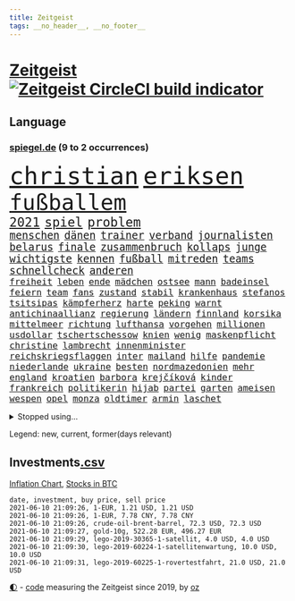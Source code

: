 ```yaml
---
title: Zeitgeist
tags: __no_header__, __no_footer__
---
```


# [Zeitgeist](https://oliz.io/zeitgeist/) [![Zeitgeist CircleCI build indicator](https://circleci.com/gh/ooz/zeitgeist.svg?style=shield)](https://circleci.com/gh/ooz/zeitgeist)

## Language

<h3><a href="https://www.spiegel.de" target="_blank">spiegel.de</a> (9 to 2 occurrences)</h3>
<p style="font-family:monospace">
<span style="font-size:32pt"><a href="news_links.html#christian" class="current">christian</a></span>
<span style="font-size:32pt"><a href="news_links.html#eriksen" class="new">eriksen</a></span>
<br>
<span style="font-size:29pt"><a href="news_links.html#fußballem" class="current">fußballem</a></span>
<br>
<span style="font-size:17pt"><a href="news_links.html#2021" class="current">2021</a></span>
<span style="font-size:17pt"><a href="news_links.html#spiel" class="current">spiel</a></span>
<span style="font-size:17pt"><a href="news_links.html#problem" class="current">problem</a></span>
<br>
<span style="font-size:14pt"><a href="news_links.html#menschen" class="current">menschen</a></span>
<span style="font-size:14pt"><a href="news_links.html#dänen" class="new">dänen</a></span>
<span style="font-size:14pt"><a href="news_links.html#trainer" class="current">trainer</a></span>
<span style="font-size:14pt"><a href="news_links.html#verband" class="current">verband</a></span>
<span style="font-size:14pt"><a href="news_links.html#journalisten" class="current">journalisten</a></span>
<span style="font-size:14pt"><a href="news_links.html#belarus" class="current">belarus</a></span>
<span style="font-size:14pt"><a href="news_links.html#finale" class="current">finale</a></span>
<span style="font-size:14pt"><a href="news_links.html#zusammenbruch" class="current">zusammenbruch</a></span>
<span style="font-size:14pt"><a href="news_links.html#kollaps" class="current">kollaps</a></span>
<span style="font-size:14pt"><a href="news_links.html#junge" class="current">junge</a></span>
<span style="font-size:14pt"><a href="news_links.html#wichtigste" class="current">wichtigste</a></span>
<span style="font-size:14pt"><a href="news_links.html#kennen" class="current">kennen</a></span>
<span style="font-size:14pt"><a href="news_links.html#fußball" class="current">fußball</a></span>
<span style="font-size:14pt"><a href="news_links.html#mitreden" class="current">mitreden</a></span>
<span style="font-size:14pt"><a href="news_links.html#teams" class="current">teams</a></span>
<span style="font-size:14pt"><a href="news_links.html#schnellcheck" class="current">schnellcheck</a></span>
<span style="font-size:14pt"><a href="news_links.html#anderen" class="current">anderen</a></span>
<br>
<span style="font-size:12pt"><a href="news_links.html#freiheit" class="current">freiheit</a></span>
<span style="font-size:12pt"><a href="news_links.html#leben" class="current">leben</a></span>
<span style="font-size:12pt"><a href="news_links.html#ende" class="current">ende</a></span>
<span style="font-size:12pt"><a href="news_links.html#mädchen" class="current">mädchen</a></span>
<span style="font-size:12pt"><a href="news_links.html#ostsee" class="current">ostsee</a></span>
<span style="font-size:12pt"><a href="news_links.html#mann" class="current">mann</a></span>
<span style="font-size:12pt"><a href="news_links.html#badeinsel" class="new">badeinsel</a></span>
<span style="font-size:12pt"><a href="news_links.html#feiern" class="current">feiern</a></span>
<span style="font-size:12pt"><a href="news_links.html#team" class="current">team</a></span>
<span style="font-size:12pt"><a href="news_links.html#fans" class="current">fans</a></span>
<span style="font-size:12pt"><a href="news_links.html#zustand" class="current">zustand</a></span>
<span style="font-size:12pt"><a href="news_links.html#stabil" class="current">stabil</a></span>
<span style="font-size:12pt"><a href="news_links.html#krankenhaus" class="current">krankenhaus</a></span>
<span style="font-size:12pt"><a href="news_links.html#stefanos" class="current">stefanos</a></span>
<span style="font-size:12pt"><a href="news_links.html#tsitsipas" class="current">tsitsipas</a></span>
<span style="font-size:12pt"><a href="news_links.html#kämpferherz" class="new">kämpferherz</a></span>
<span style="font-size:12pt"><a href="news_links.html#harte" class="current">harte</a></span>
<span style="font-size:12pt"><a href="news_links.html#peking" class="current">peking</a></span>
<span style="font-size:12pt"><a href="news_links.html#warnt" class="current">warnt</a></span>
<span style="font-size:12pt"><a href="news_links.html#antichinaallianz" class="new">antichinaallianz</a></span>
<span style="font-size:12pt"><a href="news_links.html#regierung" class="current">regierung</a></span>
<span style="font-size:12pt"><a href="news_links.html#ländern" class="current">ländern</a></span>
<span style="font-size:12pt"><a href="news_links.html#finnland" class="current">finnland</a></span>
<span style="font-size:12pt"><a href="news_links.html#korsika" class="new">korsika</a></span>
<span style="font-size:12pt"><a href="news_links.html#mittelmeer" class="current">mittelmeer</a></span>
<span style="font-size:12pt"><a href="news_links.html#richtung" class="current">richtung</a></span>
<span style="font-size:12pt"><a href="news_links.html#lufthansa" class="current">lufthansa</a></span>
<span style="font-size:12pt"><a href="news_links.html#vorgehen" class="current">vorgehen</a></span>
<span style="font-size:12pt"><a href="news_links.html#millionen" class="current">millionen</a></span>
<span style="font-size:12pt"><a href="news_links.html#usdollar" class="current">usdollar</a></span>
<span style="font-size:12pt"><a href="news_links.html#tschertschessow" class="new">tschertschessow</a></span>
<span style="font-size:12pt"><a href="news_links.html#knien" class="new">knien</a></span>
<span style="font-size:12pt"><a href="news_links.html#wenig" class="current">wenig</a></span>
<span style="font-size:12pt"><a href="news_links.html#maskenpflicht" class="current">maskenpflicht</a></span>
<span style="font-size:12pt"><a href="news_links.html#christine" class="current">christine</a></span>
<span style="font-size:12pt"><a href="news_links.html#lambrecht" class="current">lambrecht</a></span>
<span style="font-size:12pt"><a href="news_links.html#innenminister" class="current">innenminister</a></span>
<span style="font-size:12pt"><a href="news_links.html#reichskriegsflaggen" class="current">reichskriegsflaggen</a></span>
<span style="font-size:12pt"><a href="news_links.html#inter" class="current">inter</a></span>
<span style="font-size:12pt"><a href="news_links.html#mailand" class="current">mailand</a></span>
<span style="font-size:12pt"><a href="news_links.html#hilfe" class="current">hilfe</a></span>
<span style="font-size:12pt"><a href="news_links.html#pandemie" class="current">pandemie</a></span>
<span style="font-size:12pt"><a href="news_links.html#niederlande" class="current">niederlande</a></span>
<span style="font-size:12pt"><a href="news_links.html#ukraine" class="current">ukraine</a></span>
<span style="font-size:12pt"><a href="news_links.html#besten" class="current">besten</a></span>
<span style="font-size:12pt"><a href="news_links.html#nordmazedonien" class="current">nordmazedonien</a></span>
<span style="font-size:12pt"><a href="news_links.html#mehr" class="current">mehr</a></span>
<span style="font-size:12pt"><a href="news_links.html#england" class="current">england</a></span>
<span style="font-size:12pt"><a href="news_links.html#kroatien" class="new">kroatien</a></span>
<span style="font-size:12pt"><a href="news_links.html#barbora" class="new">barbora</a></span>
<span style="font-size:12pt"><a href="news_links.html#krejčíková" class="new">krejčíková</a></span>
<span style="font-size:12pt"><a href="news_links.html#kinder" class="current">kinder</a></span>
<span style="font-size:12pt"><a href="news_links.html#frankreich" class="current">frankreich</a></span>
<span style="font-size:12pt"><a href="news_links.html#politikerin" class="current">politikerin</a></span>
<span style="font-size:12pt"><a href="news_links.html#hijab" class="new">hijab</a></span>
<span style="font-size:12pt"><a href="news_links.html#partei" class="current">partei</a></span>
<span style="font-size:12pt"><a href="news_links.html#garten" class="current">garten</a></span>
<span style="font-size:12pt"><a href="news_links.html#ameisen" class="current">ameisen</a></span>
<span style="font-size:12pt"><a href="news_links.html#wespen" class="new">wespen</a></span>
<span style="font-size:12pt"><a href="news_links.html#opel" class="current">opel</a></span>
<span style="font-size:12pt"><a href="news_links.html#monza" class="new">monza</a></span>
<span style="font-size:12pt"><a href="news_links.html#oldtimer" class="current">oldtimer</a></span>
<span style="font-size:12pt"><a href="news_links.html#armin" class="current">armin</a></span>
<span style="font-size:12pt"><a href="news_links.html#laschet" class="current">laschet</a></span>
</p>
<details>
<summary>Stopped using...</summary>
<p class="former" style="font-size:12pt">
bundeskanzler(234) coronalockdown(234) gestrandet(234) rote(234) schnelle(234) streicht(234) untersucht(234) winter(234) airbus(233) cockpit(233) cristiano(233) elefanten(233) fünfte(233) gefüllt(233) lyon(233) merz(233) olympique(233) ronaldo(233) sicherheitsbehörden(233) sparen(233) tom(233) verweigern(233) atlanta(232) ausweiten(232) bezug(232) depressionen(232) erdgas(232) erinnerungen(232) investiert(232) kitas(232) leichter(232) mario(232) nrwinnenminister(232) pompeo(232) scheuer(232) teils(232) tempo(232) verstorbenen(232) verzweifelt(232) virologe(232) 05(231) 6(231) allgäu(231) beantragen(231) cancel(231) culture(231) eindruck(231) mainz(231) respekt(231) rufen(231) schulden(231) spitzenspiel(231) attraktiver(230) bayerntrainer(230) bestreitet(230) flaschen(230) fördert(230) gott(230) maßnahme(230) podium(230) räumen(230) schlimm(230) tötete(230) versorgt(230) zurzeit(230) 44(229) angeklagter(229) ausschreitungen(229) auswanderer(229) geistliche(229) gemessen(229) gesundheit(229) gutes(229) moderna(229) rollstuhl(229) unterschiedlichen(229) verbringen(229) verdiente(229) volker(229) zeitalter(229) bedenken(228) bundesverwaltungsgericht(228) dortige(228) gefährden(228) hieß(228) kriminellen(228) landesregierung(228) mitunter(228) niederlagen(228) radsport(228) ronald(228) verkehrsminister(228) weichen(228) werkzeug(228) 37(227) ausflug(227) begleiten(227) besetzt(227) bidens(227) bußgeld(227) coronainfektionen(227) gelsenkirchen(227) handelte(227) jonas(227) kultusministerkonferenz(227) kurzfristig(227) lebenslanger(227) lebte(227) mahnen(227) maximal(227) mächtigsten(227) nahverkehr(227) rettungsschiff(227) schwierigen(227) seltener(227) spitzentitel(227) spuren(227) teure(227) ahnung(226) ausgangssperre(226) berufseinstieg(226) bmw(226) branchen(226) dach(226) ehre(226) einsparen(226) erscheinen(226) familien(226) frank(226) gelegt(226) geschäft(226) hessens(226) hinterlassen(226) kita(226) philippinen(226) prüfung(226) vergleich(226) verschiebt(226) väter(226) werben(226) wilson(226) witz(226) wütet(226) überprüft(226) 10000(225) 5(225) anlagen(225) auseinander(225) ausgleich(225) bayerische(225) bekämpft(225) entwurf(225) gastgeber(225) gewaltsamen(225) goretzka(225) investitionen(225) katastrophale(225) kurzem(225) lustig(225) null(225) psg(225) rechtsextremismus(225) republikanische(225) schweigt(225) schwierigkeiten(225) strafstoß(225) städte(225) tagelang(225) veränderte(225) weise(225) übergang(225) 2011(224) ard(224) beleidigung(224) bundesebene(224) bus(224) debatten(224) eingestuft(224) einstigen(224) energy(224) erlassen(224) finanziell(224) gesundheitssystem(224) kalifornien(224) kompliziert(224) kooperiert(224) lübcke(224) medikamente(224) paderborn(224) sonntagmorgen(224) studium(224) umgehend(224) versehentlich(224) vertritt(224) übt(224) ausfall(223) elektroauto(223) gekostet(223) gewohnt(223) gutachten(223) juan(223) leipziger(223) oma(223) strikte(223) 180(222) armut(222) begründung(222) bundesstaat(222) coronahotspot(222) ehren(222) radfahrer(222) rassistische(222) rassistischer(222) trieb(222) warnte(222) aufsichtsrat(221) babys(221) bahnhof(221) fußballprofi(221) gebe(221) gladbach(221) illegalen(221) jedenfalls(221) lagen(221) mangelt(221) negativ(221) spott(221) teenager(221) verärgert(221) 29(220) 3000(220) billie(220) eilish(220) empfohlen(220) erbe(220) kleines(220) morde(220) riesige(220) fließt(219) infektion(219) matteo(219) milde(219) nahezu(219) sprecher(219) 13jähriger(218) aufnahme(218) auskunft(218) dich(218) einbrechen(218) house(218) infektionsrisiko(218) korrekt(218) zentralen(218) überraschung(218) absolut(217) aufbruch(217) besiegte(217) douglas(217) endgültig(217) erzgebirge(217) gehirn(217) haushalte(217) inszenierung(217) mitgliedschaft(217) männliche(217) nächtliche(217) privat(217) schlicht(217) update(217) vakzine(217) werbung(217) wären(217) beschuldigten(216) beschäftigen(216) haaland(216) innere(216) kehrte(216) m(216) massenhaft(216) sauerstoff(216) terroristischen(216) viertelfinale(216) zucker(216) überfallen(216) aufholjagd(215) ausbau(215) besondere(215) deutschem(215) feuerwehrleute(215) handelsabkommen(215) pipeline(215) stock(215) verschärfte(215) via(215) wohnt(215) überprüfen(215) atem(214) lücke(214) probe(214) ständig(214) verabreicht(214) wach(214) coronaerkrankung(213) ignorieren(213) monatelangen(213) offizielle(213) rekonstruiert(213) sprengsatz(213) verteidigen(213) wende(213) zusammenstößen(213) 11000(212) coronabedingt(212) entließ(212) gemalt(212) gletscher(212) hielten(212) josé(212) justizministerium(212) todesstrafe(212) wahnsinn(212) dieselskandal(211) franzose(211) kluge(211) psychische(211) robben(211) solange(211) zuckerberg(211) autoindustrie(210) bekenntnis(210) einsetzen(210) erfolgreichsten(210) genauso(210) hilfspaket(210) indizien(210) mitfavorit(210) schwärmt(210) verschwörung(210) warm(210) 73(209) alarmierte(209) amerikas(209) clemens(209) heiligen(209) illegales(209) leitete(209) stone(209) dein(208) emails(208) fehlten(208) führungspositionen(208) gefangene(208) philosoph(208) aktie(207) bewusstlos(207) engpässe(207) heinrich(207) kunstwerk(207) mitnehmen(207) top(207) umgeht(207) dachten(206) gittern(206) inzidenzwert(206) küstenwache(206) rasen(206) treue(206) bangkok(205) bunten(205) doha(205) eingeführt(205) erwischt(205) nennen(205) rose(205) bedingt(204) erkannt(204) s(204) überleben(204) abhängigkeit(203) angepasst(203) architekten(203) asteroiden(203) betrifft(203) bevorstehen(203) coronazeit(203) exfrau(203) hackerangriff(203) hinten(203) kickers(203) tabellenführer(203) tätern(203) zählte(203) fortuna(202) führenden(202) hängen(202) iphone(202) iphones(202) regierungserklärung(202) wuchs(202) amtierende(201) bäume(201) halbe(201) infektionsgeschehen(201) menschlich(201) pandemiebekämpfung(201) saintgermain(201) erfinderisch(200) fließen(200) materialien(200) me(200) menschenrechtsverletzungen(200) papier(200) rettung(200) strengen(200) bartsch(199) eroberte(199) klassische(199) verzeichnet(199) erpressung(198) generalbundesanwalt(198) schulpolitik(198) 2025(197) beauftragt(197) bewegungsfreiheit(197) einhalten(197) fehlende(197) optimismus(197) abermals(196) gewaltsame(196) würzburger(196) cover(195) keeper(195) lieferanten(195) programme(195) ungeklärt(195) albtraum(194) anschlägen(194) daxkonzern(194) gleichen(194) nervosität(194) psychisch(194) startete(194) verzeichnen(194) angewiesen(193) auszählung(193) coronaeinschränkungen(193) flughafens(193) fähigkeiten(193) neymar(193) titelgewinn(193) versorgung(193) benötigte(192) bezirk(192) bundesparteitag(192) gleichauf(192) jadon(192) richtete(192) dutzend(191) klang(191) night(191) zugenommen(191) 66(190) khan(190) sozial(190) vogel(190) barça(189) einblick(189) ernährung(189) populisten(189) telefonieren(189) vergabe(189) aufgabe(188) fabrice(188) frontexchef(188) leggeri(188) musikerin(188) coronastudie(187) flüchtete(187) verkündeten(187) abgeschlossen(186) barth(186) mourinho(186) müttern(186) vermeidet(186) verringert(186) kameraden(185) kretschmann(185) mafiosi(185) offensichtlich(185) personelle(185) stehlen(185) verlegen(185) winfried(185) 165(184) anfühlt(184) ermordete(184) gerichtsentscheidung(184) illegaler(184) tanzen(184) diesjährigen(183) geschah(183) klischees(183) herausforderungen(182) herum(182) wechselunterricht(182) araber(181) befrieden(181) beliebtesten(181) johannes(181) male(181) startup(181) stellenabbau(181) vorsichtig(181) niedrigsten(180) sank(180) spiegelteam(180) voraussetzung(180) voraussichtlich(180) plänen(179) ausgaben(178) golfstar(178) impfpflicht(178) drückt(177) entbrannt(177) märtyrer(177) offenem(177) anderswo(176) mohamed(176) sand(176) zoom(176) eingeliefert(175) rollstuhlfahrer(175) spacex(175) spektakulärer(175) tina(175) ufer(175) daheim(174) strukturen(174) topspiel(174) verwaltung(174) ausgetragen(173) coronafolgen(173) umzugehen(173) verpflichtend(173) wasserstoff(173) ausgeblieben(172) betrieben(172) privatpersonen(171) empfänger(170) 56(169) beitreten(169) elektromobilität(169) garantiert(169) sancho(169) tolle(169) ussängerin(169) ausgesehen(168) best(168) heimsieg(168) regierenden(168) clooney(167) koblenz(167) noah(167) reisebeschränkungen(167) usarbeitsmarkt(167) 43jähriger(166) offener(166) versammelt(166) weltmeisterin(166) rätselhafter(165) as(164) begleiter(164) popsängerin(164) warme(164) entzug(163) kollabieren(163) krach(163) mobilität(163) außergewöhnlichen(162) mandanten(162) bundeskabinett(161) gesundheitsministers(161) kaisers(161) titelkampf(161) ablenkung(160) ipads(160) last(160) 'ndrangheta(159) ausliefern(159) berühmtesten(159) jessica(159) kraftwerk(159) offenbarte(159) regelmäßig(159) angestellten(158) frehse(158) helmut(158) trainerin(158) ärmelkanal(158) frontexskandal(157) beruft(156) mail(156) opa(156) vertrauten(156) bundesagentur(155) hartz(155) verlorene(155) erfüllung(154) flogen(153) lawinen(153) loslegen(153) brutalen(152) gerechter(152) 15jährige(150) biontech/pfizer(150) kohlenmonoxidvergiftung(150) morddrohungen(150) gedicht(149) astrazenecaimpfstoff(148) größenwahnsinnig(148) impfdosis(148) morrison(148) richtlinien(148) schauspielern(148) errechnet(147) groko(147) seeleute(147) überforderte(147) beifahrer(146) fünftel(146) vorbehalte(146) würzburg(146) drinnen(145) politikers(145) vorwurfs(145) edeka(144) exuspräsident(144) festgesetzt(144) entführte(143) harren(143) verschlimmert(143) überschatten(143) unternehmerin(142) curevac(141) häfen(140) ios(140) anfragen(139) belohnt(138) fußgängerzonen(138) marie(138) motorroller(138) pandemiejahr(138) portugiesen(138) gottschalk(137) legenden(135) rädern(135) rückweg(134) schutzvorkehrungen(134) edinburgh(133) entgehen(133) trainers(133) absetzen(132) ankurbeln(132) führungswechsel(132) fünfmal(132) motors(132) anfällig(131) freistellung(130) jahn(130) jazzmusiker(130) schlaf(130) schwangerschaftsabbrüche(130) strafanzeige(130) verbleibenden(130) ach(129) entschärfung(129) verbraucht(129) begünstigt(128) gestohlenen(128) brad(127) pink(127) schachzug(127) spielefirma(127) statistiker(127) anzukurbeln(126) infos(125) iv(125) leuchtet(124) schrittweise(124) laptop(123) benutzen(122) neunte(122) tübinger(122) eingekauft(121) offline(121) schulöffnungen(121) weißer(121) amazons(120) englischer(120) grafik(120) rektor(120) trümmerteile(120) wucht(120) covidimpfung(119) filmemacher(119) luxemburg(119) pokalfinale(119) scheiden(119) 72jähriger(118) angelaufen(118) gegeneinander(118) pkwmaut(117) gewalttätigen(115) master(115) behält(114) ussender(114) aufmarsch(113) ausflüge(113) erschlagen(113) fügte(113) kriegsschiffe(113) martialischen(113) steine(113) blockierten(112) fuhren(112) gleicht(112) 00(111) autobauer(111) kindergeburtstag(111) peilt(111) beratungsstelle(110) generalstaatsanwaltschaft(110) konzernmutter(110) präparat(110) bildungssystem(109) gelähmt(109) 73jährige(108) stürze(108) kennedy(107) reparatur(105) verschossen(105) goldbarren(104) üblich(104) homeschooling(103) missverstanden(103) oscar(103) brannten(102) packung(102) ausstellung(100) coronamutanten(100) dogecoin(100) fahrten(100) mobbing(100) reihenweise(100) aue(99) draghi(99) grab(99) sicherheitskräften(99) weltkriegsbomben(99) nachgebessert(98) nützen(98) weiblich(98) benachteiligten(97) drucken(97) fahrlässige(97) kommentaren(97) metzelder(97) trieben(97) barrieren(96) elektronischen(96) flüsse(96) frühwarnsystem(96) baron(95) ergab(95) exportieren(94) nebenwirkung(94) seen(94) vergewaltigte(94) flächendeckende(93) napoleon(93) antwortet(92) machtlosigkeit(92) 20jährige(91) chaotisch(91) fehlendes(91) gefeierte(91) palästinensischer(91) selbsttests(91) uspharmakonzern(91) wahlomat(91) 730000(90) angekündigte(90) can't(90) fahrradbranche(90) fbibeamte(90) formate(90) fußballspieler(90) korsen(90) büchershow(89) esa(89) eugen(89) faszinierenden(89) hope(89) taktischen(89) thermometer(89) arroganz(88) einräumt(88) eliteuniversität(88) emirat(88) herthas(88) japanerin(88) recherche(88) sommerurlaub(88) dünne(87) fahrradunfall(87) fassungslos(87) gereicht(87) lehrern(87) muscheln(87) albas(86) ehrliche(86) geschäftsmodell(86) royal(86) sexistische(86) snacks(86) 29jähriger(85) bundestagskandidatur(85) hatespeech(85) hauptgrund(85) rausch(85) salihamidžić(85) thematisieren(85) ksc(84) längerem(84) montagmorgen(84) schub(84) strich(84) ungeahnte(84) unzureichend(84) aufsicht(83) oprah(83) phasen(83) regionalwahl(83) spektakuläres(83) teslachefs(83) umgangs(83) winfrey(83) 313(82) diverse(82) fahrrädern(82) frauenarzt(82) helikopter(82) hilferuf(82) obduziert(82) steuerlich(82) universelle(82) beliebteste(81) rückhalt(81) co₂einsparungen(80) günstig(80) internetriesen(80) jayz(80) liechtenstein(80) mitmachen(80) neunten(80) victoria(80) vordrängeln(80) dose(79) flüchtlingskrise(79) komplott(79) typ(79) deckung(78) erneuerbaren(78) freiheitsstrafen(78) globes(78) hinderliche(78) süßigkeiten(78) verborgene(78) emilia(77) hitlerbilder(77) knoblauch(77) missgeschick(77) mosambik(77) rohstoffen(77) blume(76) egoismus(76) förderschulen(76) heimische(76) motivierter(76) regionalen(76) sexualisierter(76) steuersätzen(76) studienfach(76) traumtor(76) unbeschadet(76) vorbestrafter(76) zulieferer(76) angefahren(75) anwender(75) herkömmliche(75) lópez(75) aufräumen(74) buchstaben(74) gebührt(74) kreuz(74) lehrkräften(74) schwitzen(74) unmoralisch(74) uskonservativen(74) wiedersehen(74) dfbpräsidenten(73) schieflage(73) spannendes(73) erforschung(72) hawks(72) hingewiesen(72) impfberechtigte(72) militärregierung(72) grundstein(71) krone(71) privates(71) zürich(71) maren(70) michigan(70) gewicht(69) immobilienkonzern(69) katalanen(69) korn(69) musikern(69) patentschutz(69) ruckelnde(69) rum(69) snp(69) unerlaubt(69) verharrt(69) zubereitet(69) algorithmen(68) angestellt(68) angriffswelle(68) diskriminierte(68) musst(68) nationaltorwart(68) polemik(68) privilegiert(68) senior(68) wal(68) duterte(67) hahn(67) kampl(67) schottlands(67) weltberühmt(67) einsätzen(66) niederlegen(66) eintreten(65) freizugeben(65) harmloser(65) immunisiert(65) trollen(65) verglich(65) abfedern(64) angeht(64) strecken(64) ustalkerin(64) brexitstreit(63) bryson(63) dechambeau(63) klimafreundlich(63) niedergelassene(63) sicherheitslücke(63) gift(62) kuchen(62) polizeieinsätze(62) unverantwortlich(62) volksabstimmung(62) astrazenecavakzine(61) ausfuhr(61) lahm(61) mitgliedern(61) streitgespräch(61) todes(61) umkämpftes(61) vermittelte(61) fäuste(60) impfstoffexporte(60) rangers(60) südamerika(60) unangemessene(60) vergrub(60) widersprüchliche(60) wittern(60) diplomatie(59) drohschreiben(59) ethikrats(59) landesarbeitsgericht(59) mental(59) provokanten(59) ermittlungsverfahren(58) spiegelkorrespondent(58) 15jähriger(57) achtsamkeit(57) kaiserslautern(57) solarstrom(57) kebekus(56) leichtathleten(56) massagesalons(56) zuweilen(56) company(55) ebaykleinanzeigen(55) lebendigen(55) marihuana(55) oakland(55) segnen(55) einheimische(54) harvard(54) impftempo(54) trophäen(54) vorübergehende(54) waldbränden(54) 1974(53) angehalten(53) deutschisraelische(53) güter(53) missglückten(53) ostküste(53) teilzeit(53) unbeteiligte(53) abstandsregeln(52) abwärts(52) erschaffen(52) eröffneten(52) freigeben(52) iglesias(51) zugeständnisse(51) chauvin(50) coronainzidenz(50) derek(50) förderpaket(50) münchnern(50) siegburg(50) afroamerikaners(49) bundessozialgericht(49) gerichtstermine(49) jr(49) nachhilfemilliarde(49) nicolai(49) ussüdgrenze(49) kritikerin(48) tatmotiv(48) abverlangt(47) apu(47) impfziel(47) krankgemeldet(47) kuss(47) simpsons(47) käse(46) scheuers(46) schlägereien(46) joseph(45) kurzes(45) nio(45) scheidungen(45) tätowierungen(45) 5500(44) entfernten(44) motorsport(44) rekordtief(44) bobby(43) brüsseler(43) eskalierter(43) genitalverstümmelung(43) grundschulkinder(43) kniet(43) malt(43) onlinebanking(43) raubüberfall(43) ansprüchen(42) dominierten(42) eisner(42) fellner(42) menschliches(42) reedereien(42) 1400(41) covid19infektion(41) demokratiefördergesetz(41) formel1qualifying(41) kolonialismus(41) fotobuch(40) libysche(40) problemfall(40) stolperte(40) weckte(40) expolizisten(39) gesegnet(39) rtlshow(39) labourpartei(38) bezeichneten(37) seychellen(37) unternehmenssteuern(37) hauch(36) holzweg(36) mädchentraum(36) neuerdings(36) abstiegsgefährdete(35) burnoutrisiko(35) dj(35) heldin(35) naturgesetze(35) spielbeginn(35) alibaba(33) kabinettskollegen(33) klimaneutralität(33) kuh(33) pochen(33) rekordstrafe(33) beleidigend(32) cyberattacke(32) zidane(32) zinédine(32) rückzahlung(31) terrorverdachts(31) aufhören(30) forschungsministerin(30) geisterwaffen(30) kopfhörer(30) onkel(30) verwechselt(30) blinkt(29) kaiserin(29) könige(29) teamleiterin(29) vereinigung(29) abliefern(28) dog(28) flexibilität(28) sehnt(28) ähnlichen(28) adi(27) düsseldorfer(27) herzanfall(27) hütter(27) vorgetäuscht(27) welthandel(27) zugreifen(27) ehejahren(26) afghanischen(25) hinsicht(25) vortäuschen(25) konkurrenzkampf(24) coronaopfer(23) cyberangriffe(23) fix(23) iris(23) rechtsterroristische(23) saint(23) speech(23) superreiche(23) bundesgesetz(22) dgb(22) dingfest(22) hinterleute(22) kalkulierte(22) kleinklein(22) stimmungsbild(22) wissenschaftliche(22) aufwendigen(21) eingebracht(21) koeman(21) fraktionssitzung(20) agenten(19) gründungsmitglieder(19) klimadiskussion(19) konstellation(19) vereine(19) ermutigende(18) hohes(18) raketenbeschuss(18) spinne(18) ehrgeizig(17) einheiten(17) maßnahmenpaket(17) modells(17) peloton(17) run(17) wahlperiode(17) #allesdichtmachen(16) 2045(16) auszeichnung(16) berufstätige(16) hinreißen(16) videoaktion(16) wandlung(16) ausgehen(15) ehrgeizigere(15) mundnasenschutz(15) neufassung(15) produkten(15) wachsamkeit(15) chefredakteurin(14) einstimmen(14) eingeschläfert(13) eubehörde(13) stolpert(13) stritt(13) stritten(13) wagt(13) dragon(12) mondmission(12) pitzke(12) referendum(12) saturday(12) schmuggeln(12) schüttete(12) westdeutschen(12) gleichgestellt(11) lippen(11) verdienst(11) versöhnlichen(11) ziemiak(11)
</p>
</details>
<p>Legend: <span class="new">new</span>, <span class="current">current</span>, <span class="former">former(days relevant)</span></p>

## Investments[.csv](investments.csv)

[Inflation Chart](https://inflationchart.com),
[Stocks in BTC](https://stonksinbtc.xyz/)

```
date, investment, buy price, sell price
2021-06-10 21:09:26, 1-EUR, 1.21 USD, 1.21 USD
2021-06-10 21:09:26, 1-EUR, 7.78 CNY, 7.78 CNY
2021-06-10 21:09:26, crude-oil-brent-barrel, 72.3 USD, 72.3 USD
2021-06-10 21:09:27, gold-10g, 522.28 EUR, 496.27 EUR
2021-06-10 21:09:29, lego-2019-30365-1-satellit, 4.0 USD, 4.0 USD
2021-06-10 21:09:30, lego-2019-60224-1-satellitenwartung, 10.0 USD, 10.0 USD
2021-06-10 21:09:31, lego-2019-60225-1-rovertestfahrt, 21.0 USD, 21.0 USD
```

<footer>
<a href="javascript:toggleTheme()" class="nav">🌓</a>
- <a href="https://github.com/ooz/zeitgeist">code</a> measuring the Zeitgeist since 2019, by <a href="https://oliz.io">oz</a>
</footer>
